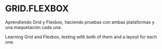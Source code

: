 # GRID.FLEXBOX

Aprendiendo Grid y Flexbox, haciendo pruebas con ambas plataformas y una maquetación cada una.

Learning Grid and Flexbox, testing with both of them and a layout for each one.

